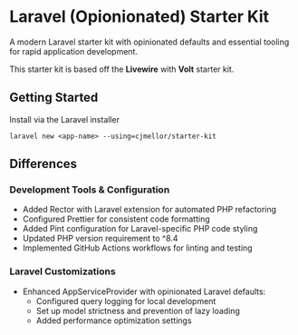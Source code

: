 # Laravel (Opionionated) Starter Kit

A modern Laravel starter kit with opinionated defaults and essential tooling for rapid application development.

This starter kit is based off the **Livewire** with **Volt** starter kit.

## Getting Started

Install via the Laravel installer

```
laravel new <app-name> --using=cjmellor/starter-kit
```

## Differences

### Development Tools & Configuration
- Added Rector with Laravel extension for automated PHP refactoring
- Configured Prettier for consistent code formatting
- Added Pint configuration for Laravel-specific PHP code styling
- Updated PHP version requirement to ^8.4
- Implemented GitHub Actions workflows for linting and testing

### Laravel Customizations
- Enhanced AppServiceProvider with opinionated Laravel defaults:
  - Configured query logging for local development
  - Set up model strictness and prevention of lazy loading
  - Added performance optimization settings